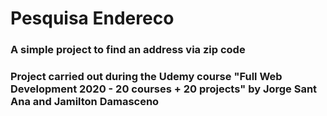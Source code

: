 # Pesquisa Endereco
### A simple project to find an address via zip code
### Project carried out during the Udemy course "Full Web Development 2020 - 20 courses + 20 projects" by Jorge Sant Ana and Jamilton Damasceno
